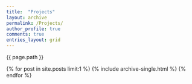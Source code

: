 ```yaml
---
title:  "Projects"
layout: archive
permalink: /Projects/
author_profile: true
comments: true
entries_layout: grid
---
```

{{ page.path }}
<!--- change limit from 1 to no limit! -->
{% for post in site.posts limit:1 %} 
  {% include archive-single.html %}
{% endfor %} 


